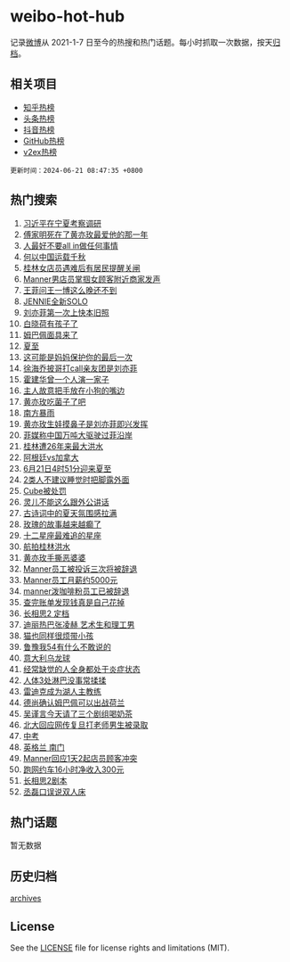 # weibo-hot-hub

记录[微博](https://www.weibo.com)从 2021-1-7 日至今的热搜和热门话题。每小时抓取一次数据，按天[归档](archives)。

## 相关项目

- [知乎热榜](https://github.com/lonnyzhang423/zhihu-hot-hub)
- [头条热榜](https://github.com/lonnyzhang423/toutiao-hot-hub)
- [抖音热榜](https://github.com/lonnyzhang423/douyin-hot-hub)
- [GitHub热榜](https://github.com/lonnyzhang423/github-hot-hub)
- [v2ex热榜](https://github.com/lonnyzhang423/v2ex-hot-hub)


`更新时间：2024-06-21 08:47:35 +0800`

## 热门搜索

1. [习近平在宁夏考察调研](https://m.weibo.cn/search?containerid=100103type%3D1%26t%3D10%26q%3D%23%E4%B9%A0%E8%BF%91%E5%B9%B3%E5%9C%A8%E5%AE%81%E5%A4%8F%E8%80%83%E5%AF%9F%E8%B0%83%E7%A0%94%23&stream_entry_id=51&isnewpage=1&extparam=seat%3D1%26stream_entry_id%3D51%26c_type%3D51%26dgr%3D0%26pos%3D0%26q%3D%2523%25E4%25B9%25A0%25E8%25BF%2591%25E5%25B9%25B3%25E5%259C%25A8%25E5%25AE%2581%25E5%25A4%258F%25E8%2580%2583%25E5%25AF%259F%25E8%25B0%2583%25E7%25A0%2594%2523%26cate%3D10103%26filter_type%3Drealtimehot%26display_time%3D1718930854%26pre_seqid%3D171893085437501353561)
1. [傅家明死在了黄亦玫最爱他的那一年](https://m.weibo.cn/search?containerid=100103type%3D1%26t%3D10%26q%3D%23%E5%82%85%E5%AE%B6%E6%98%8E%E6%AD%BB%E5%9C%A8%E4%BA%86%E9%BB%84%E4%BA%A6%E7%8E%AB%E6%9C%80%E7%88%B1%E4%BB%96%E7%9A%84%E9%82%A3%E4%B8%80%E5%B9%B4%23&stream_entry_id=31&isnewpage=1&extparam=seat%3D1%26q%3D%2523%25E5%2582%2585%25E5%25AE%25B6%25E6%2598%258E%25E6%25AD%25BB%25E5%259C%25A8%25E4%25BA%2586%25E9%25BB%2584%25E4%25BA%25A6%25E7%258E%25AB%25E6%259C%2580%25E7%2588%25B1%25E4%25BB%2596%25E7%259A%2584%25E9%2582%25A3%25E4%25B8%2580%25E5%25B9%25B4%2523%26c_type%3D31%26pos%3D0%26realpos%3D1%26stream_entry_id%3D31%26flag%3D1%26lcate%3D5001%26dgr%3D0%26cate%3D5001%26band_rank%3D1%26filter_type%3Drealtimehot%26display_time%3D1718930854%26pre_seqid%3D171893085437501353561)
1. [人最好不要all in做任何事情](https://m.weibo.cn/search?containerid=100103type%3D1%26t%3D10%26q%3D%E4%BA%BA%E6%9C%80%E5%A5%BD%E4%B8%8D%E8%A6%81all+in%E5%81%9A%E4%BB%BB%E4%BD%95%E4%BA%8B%E6%83%85&stream_entry_id=31&isnewpage=1&extparam=seat%3D1%26q%3D%25E4%25BA%25BA%25E6%259C%2580%25E5%25A5%25BD%25E4%25B8%258D%25E8%25A6%2581all%2520in%25E5%2581%259A%25E4%25BB%25BB%25E4%25BD%2595%25E4%25BA%258B%25E6%2583%2585%26c_type%3D31%26pos%3D1%26realpos%3D2%26stream_entry_id%3D31%26flag%3D16%26lcate%3D5001%26dgr%3D0%26cate%3D5001%26band_rank%3D2%26filter_type%3Drealtimehot%26display_time%3D1718930854%26pre_seqid%3D171893085437501353561)
1. [何以中国运载千秋](https://m.weibo.cn/search?containerid=100103type%3D1%26t%3D10%26q%3D%23%E4%BD%95%E4%BB%A5%E4%B8%AD%E5%9B%BD%E8%BF%90%E8%BD%BD%E5%8D%83%E7%A7%8B%23&stream_entry_id=31&isnewpage=1&extparam=seat%3D1%26q%3D%2523%25E4%25BD%2595%25E4%25BB%25A5%25E4%25B8%25AD%25E5%259B%25BD%25E8%25BF%2590%25E8%25BD%25BD%25E5%258D%2583%25E7%25A7%258B%2523%26c_type%3D31%26pos%3D2%26realpos%3D3%26stream_entry_id%3D31%26flag%3D0%26lcate%3D5001%26dgr%3D0%26cate%3D5001%26band_rank%3D3%26filter_type%3Drealtimehot%26display_time%3D1718930854%26pre_seqid%3D171893085437501353561)
1. [桂林女店员遇难后有居民提醒关闸](https://m.weibo.cn/search?containerid=100103type%3D1%26t%3D10%26q%3D%23%E6%A1%82%E6%9E%97%E5%A5%B3%E5%BA%97%E5%91%98%E9%81%87%E9%9A%BE%E5%90%8E%E6%9C%89%E5%B1%85%E6%B0%91%E6%8F%90%E9%86%92%E5%85%B3%E9%97%B8%23&stream_entry_id=31&isnewpage=1&extparam=seat%3D1%26q%3D%2523%25E6%25A1%2582%25E6%259E%2597%25E5%25A5%25B3%25E5%25BA%2597%25E5%2591%2598%25E9%2581%2587%25E9%259A%25BE%25E5%2590%258E%25E6%259C%2589%25E5%25B1%2585%25E6%25B0%2591%25E6%258F%2590%25E9%2586%2592%25E5%2585%25B3%25E9%2597%25B8%2523%26c_type%3D31%26pos%3D3%26realpos%3D4%26stream_entry_id%3D31%26flag%3D2%26lcate%3D5001%26dgr%3D0%26cate%3D5001%26band_rank%3D4%26filter_type%3Drealtimehot%26display_time%3D1718930854%26pre_seqid%3D171893085437501353561)
1. [Manner男店员掌掴女顾客附近商家发声](https://m.weibo.cn/search?containerid=100103type%3D1%26t%3D10%26q%3D%23Manner%E7%94%B7%E5%BA%97%E5%91%98%E6%8E%8C%E6%8E%B4%E5%A5%B3%E9%A1%BE%E5%AE%A2%E9%99%84%E8%BF%91%E5%95%86%E5%AE%B6%E5%8F%91%E5%A3%B0%23&stream_entry_id=31&isnewpage=1&extparam=seat%3D1%26q%3D%2523Manner%25E7%2594%25B7%25E5%25BA%2597%25E5%2591%2598%25E6%258E%258C%25E6%258E%25B4%25E5%25A5%25B3%25E9%25A1%25BE%25E5%25AE%25A2%25E9%2599%2584%25E8%25BF%2591%25E5%2595%2586%25E5%25AE%25B6%25E5%258F%2591%25E5%25A3%25B0%2523%26c_type%3D31%26pos%3D4%26realpos%3D5%26stream_entry_id%3D31%26flag%3D1%26lcate%3D5001%26dgr%3D0%26cate%3D5001%26band_rank%3D5%26filter_type%3Drealtimehot%26display_time%3D1718930854%26pre_seqid%3D171893085437501353561)
1. [王菲问王一博这么晚还不到](https://m.weibo.cn/search?containerid=100103type%3D1%26t%3D10%26q%3D%23%E7%8E%8B%E8%8F%B2%E9%97%AE%E7%8E%8B%E4%B8%80%E5%8D%9A%E8%BF%99%E4%B9%88%E6%99%9A%E8%BF%98%E4%B8%8D%E5%88%B0%23&stream_entry_id=31&isnewpage=1&extparam=seat%3D1%26q%3D%2523%25E7%258E%258B%25E8%258F%25B2%25E9%2597%25AE%25E7%258E%258B%25E4%25B8%2580%25E5%258D%259A%25E8%25BF%2599%25E4%25B9%2588%25E6%2599%259A%25E8%25BF%2598%25E4%25B8%258D%25E5%2588%25B0%2523%26c_type%3D31%26pos%3D5%26realpos%3D6%26stream_entry_id%3D31%26flag%3D1%26lcate%3D5001%26dgr%3D0%26cate%3D5001%26band_rank%3D6%26filter_type%3Drealtimehot%26display_time%3D1718930854%26pre_seqid%3D171893085437501353561)
1. [JENNIE全新SOLO](https://m.weibo.cn/search?containerid=100103type%3D1%26t%3D10%26q%3D%23JENNIE%E5%85%A8%E6%96%B0SOLO%23&stream_entry_id=31&isnewpage=1&extparam=seat%3D1%26q%3D%2523JENNIE%25E5%2585%25A8%25E6%2596%25B0SOLO%2523%26c_type%3D31%26adid%3D242777%26pos%3D6%26stream_entry_id%3D31%26band_rank%3D7%26filter_type%3Drealtimehot%26lcate%3D5001%26is_ad_pos%3D1%26cate%3D5001%26dgr%3D0%26topic_ad%3D1%26display_time%3D1718930854%26pre_seqid%3D171893085437501353561)
1. [刘亦菲第一次上快本旧照](https://m.weibo.cn/search?containerid=100103type%3D1%26t%3D10%26q%3D%23%E5%88%98%E4%BA%A6%E8%8F%B2%E7%AC%AC%E4%B8%80%E6%AC%A1%E4%B8%8A%E5%BF%AB%E6%9C%AC%E6%97%A7%E7%85%A7%23&stream_entry_id=31&isnewpage=1&extparam=seat%3D1%26q%3D%2523%25E5%2588%2598%25E4%25BA%25A6%25E8%258F%25B2%25E7%25AC%25AC%25E4%25B8%2580%25E6%25AC%25A1%25E4%25B8%258A%25E5%25BF%25AB%25E6%259C%25AC%25E6%2597%25A7%25E7%2585%25A7%2523%26c_type%3D31%26pos%3D7%26realpos%3D7%26stream_entry_id%3D31%26flag%3D2%26lcate%3D5001%26dgr%3D0%26cate%3D5001%26band_rank%3D7%26filter_type%3Drealtimehot%26display_time%3D1718930854%26pre_seqid%3D171893085437501353561)
1. [白晓荷有孩子了](https://m.weibo.cn/search?containerid=100103type%3D1%26t%3D10%26q%3D%23%E7%99%BD%E6%99%93%E8%8D%B7%E6%9C%89%E5%AD%A9%E5%AD%90%E4%BA%86%23&stream_entry_id=31&isnewpage=1&extparam=seat%3D1%26q%3D%2523%25E7%2599%25BD%25E6%2599%2593%25E8%258D%25B7%25E6%259C%2589%25E5%25AD%25A9%25E5%25AD%2590%25E4%25BA%2586%2523%26c_type%3D31%26pos%3D8%26realpos%3D8%26stream_entry_id%3D31%26flag%3D2%26lcate%3D5001%26dgr%3D0%26cate%3D5001%26band_rank%3D8%26filter_type%3Drealtimehot%26display_time%3D1718930854%26pre_seqid%3D171893085437501353561)
1. [姆巴佩面具来了](https://m.weibo.cn/search?containerid=100103type%3D1%26t%3D10%26q%3D%23%E5%A7%86%E5%B7%B4%E4%BD%A9%E9%9D%A2%E5%85%B7%E6%9D%A5%E4%BA%86%23&stream_entry_id=31&isnewpage=1&extparam=seat%3D1%26q%3D%2523%25E5%25A7%2586%25E5%25B7%25B4%25E4%25BD%25A9%25E9%259D%25A2%25E5%2585%25B7%25E6%259D%25A5%25E4%25BA%2586%2523%26c_type%3D31%26pos%3D9%26realpos%3D9%26stream_entry_id%3D31%26flag%3D1%26lcate%3D5001%26dgr%3D0%26cate%3D5001%26band_rank%3D9%26filter_type%3Drealtimehot%26display_time%3D1718930854%26pre_seqid%3D171893085437501353561)
1. [夏至](https://m.weibo.cn/search?containerid=100103type%3D1%26t%3D10%26q%3D%E5%A4%8F%E8%87%B3&stream_entry_id=31&isnewpage=1&extparam=seat%3D1%26q%3D%25E5%25A4%258F%25E8%2587%25B3%26c_type%3D31%26pos%3D10%26realpos%3D10%26stream_entry_id%3D31%26flag%3D16%26lcate%3D5001%26dgr%3D0%26cate%3D5001%26band_rank%3D10%26filter_type%3Drealtimehot%26display_time%3D1718930854%26pre_seqid%3D171893085437501353561)
1. [这可能是妈妈保护你的最后一次](https://m.weibo.cn/search?containerid=100103type%3D1%26t%3D10%26q%3D%E8%BF%99%E5%8F%AF%E8%83%BD%E6%98%AF%E5%A6%88%E5%A6%88%E4%BF%9D%E6%8A%A4%E4%BD%A0%E7%9A%84%E6%9C%80%E5%90%8E%E4%B8%80%E6%AC%A1&stream_entry_id=31&isnewpage=1&extparam=seat%3D1%26q%3D%25E8%25BF%2599%25E5%258F%25AF%25E8%2583%25BD%25E6%2598%25AF%25E5%25A6%2588%25E5%25A6%2588%25E4%25BF%259D%25E6%258A%25A4%25E4%25BD%25A0%25E7%259A%2584%25E6%259C%2580%25E5%2590%258E%25E4%25B8%2580%25E6%25AC%25A1%26c_type%3D31%26pos%3D11%26realpos%3D11%26stream_entry_id%3D31%26flag%3D1%26lcate%3D5001%26dgr%3D0%26cate%3D5001%26band_rank%3D11%26filter_type%3Drealtimehot%26display_time%3D1718930854%26pre_seqid%3D171893085437501353561)
1. [徐海乔披哥打call亲友团是刘亦菲](https://m.weibo.cn/search?containerid=100103type%3D1%26t%3D10%26q%3D%23%E5%BE%90%E6%B5%B7%E4%B9%94%E6%8A%AB%E5%93%A5%E6%89%93call%E4%BA%B2%E5%8F%8B%E5%9B%A2%E6%98%AF%E5%88%98%E4%BA%A6%E8%8F%B2%23&stream_entry_id=31&isnewpage=1&extparam=seat%3D1%26q%3D%2523%25E5%25BE%2590%25E6%25B5%25B7%25E4%25B9%2594%25E6%258A%25AB%25E5%2593%25A5%25E6%2589%2593call%25E4%25BA%25B2%25E5%258F%258B%25E5%259B%25A2%25E6%2598%25AF%25E5%2588%2598%25E4%25BA%25A6%25E8%258F%25B2%2523%26c_type%3D31%26pos%3D12%26realpos%3D12%26stream_entry_id%3D31%26flag%3D1%26lcate%3D5001%26dgr%3D0%26cate%3D5001%26band_rank%3D12%26filter_type%3Drealtimehot%26display_time%3D1718930854%26pre_seqid%3D171893085437501353561)
1. [霍建华曾一个人演一家子](https://m.weibo.cn/search?containerid=100103type%3D1%26t%3D10%26q%3D%23%E9%9C%8D%E5%BB%BA%E5%8D%8E%E6%9B%BE%E4%B8%80%E4%B8%AA%E4%BA%BA%E6%BC%94%E4%B8%80%E5%AE%B6%E5%AD%90%23&stream_entry_id=31&isnewpage=1&extparam=seat%3D1%26q%3D%2523%25E9%259C%258D%25E5%25BB%25BA%25E5%258D%258E%25E6%259B%25BE%25E4%25B8%2580%25E4%25B8%25AA%25E4%25BA%25BA%25E6%25BC%2594%25E4%25B8%2580%25E5%25AE%25B6%25E5%25AD%2590%2523%26c_type%3D31%26pos%3D13%26realpos%3D13%26stream_entry_id%3D31%26flag%3D2%26lcate%3D5001%26dgr%3D0%26cate%3D5001%26band_rank%3D13%26filter_type%3Drealtimehot%26display_time%3D1718930854%26pre_seqid%3D171893085437501353561)
1. [主人故意把手放在小狗的嘴边](https://m.weibo.cn/search?containerid=100103type%3D1%26t%3D10%26q%3D%E4%B8%BB%E4%BA%BA%E6%95%85%E6%84%8F%E6%8A%8A%E6%89%8B%E6%94%BE%E5%9C%A8%E5%B0%8F%E7%8B%97%E7%9A%84%E5%98%B4%E8%BE%B9&stream_entry_id=31&isnewpage=1&extparam=seat%3D1%26q%3D%25E4%25B8%25BB%25E4%25BA%25BA%25E6%2595%2585%25E6%2584%258F%25E6%258A%258A%25E6%2589%258B%25E6%2594%25BE%25E5%259C%25A8%25E5%25B0%258F%25E7%258B%2597%25E7%259A%2584%25E5%2598%25B4%25E8%25BE%25B9%26c_type%3D31%26pos%3D14%26realpos%3D14%26stream_entry_id%3D31%26flag%3D1%26lcate%3D5001%26dgr%3D0%26cate%3D5001%26band_rank%3D14%26filter_type%3Drealtimehot%26display_time%3D1718930854%26pre_seqid%3D171893085437501353561)
1. [黄亦玫吃菌子了吧](https://m.weibo.cn/search?containerid=100103type%3D1%26t%3D10%26q%3D%23%E9%BB%84%E4%BA%A6%E7%8E%AB%E5%90%83%E8%8F%8C%E5%AD%90%E4%BA%86%E5%90%A7%23&stream_entry_id=31&isnewpage=1&extparam=seat%3D1%26q%3D%2523%25E9%25BB%2584%25E4%25BA%25A6%25E7%258E%25AB%25E5%2590%2583%25E8%258F%258C%25E5%25AD%2590%25E4%25BA%2586%25E5%2590%25A7%2523%26c_type%3D31%26pos%3D15%26realpos%3D15%26stream_entry_id%3D31%26flag%3D2%26lcate%3D5001%26dgr%3D0%26cate%3D5001%26band_rank%3D15%26filter_type%3Drealtimehot%26display_time%3D1718930854%26pre_seqid%3D171893085437501353561)
1. [南方暴雨](https://m.weibo.cn/search?containerid=100103type%3D1%26t%3D10%26q%3D%23%E5%8D%97%E6%96%B9%E6%9A%B4%E9%9B%A8%23&stream_entry_id=31&isnewpage=1&extparam=seat%3D1%26q%3D%2523%25E5%258D%2597%25E6%2596%25B9%25E6%259A%25B4%25E9%259B%25A8%2523%26c_type%3D31%26pos%3D16%26realpos%3D16%26stream_entry_id%3D31%26flag%3D0%26lcate%3D5001%26dgr%3D0%26cate%3D5001%26band_rank%3D16%26filter_type%3Drealtimehot%26display_time%3D1718930854%26pre_seqid%3D171893085437501353561)
1. [黄亦玫生娃摸鼻子是刘亦菲即兴发挥](https://m.weibo.cn/search?containerid=100103type%3D1%26t%3D10%26q%3D%23%E9%BB%84%E4%BA%A6%E7%8E%AB%E7%94%9F%E5%A8%83%E6%91%B8%E9%BC%BB%E5%AD%90%E6%98%AF%E5%88%98%E4%BA%A6%E8%8F%B2%E5%8D%B3%E5%85%B4%E5%8F%91%E6%8C%A5%23&stream_entry_id=31&isnewpage=1&extparam=seat%3D1%26q%3D%2523%25E9%25BB%2584%25E4%25BA%25A6%25E7%258E%25AB%25E7%2594%259F%25E5%25A8%2583%25E6%2591%25B8%25E9%25BC%25BB%25E5%25AD%2590%25E6%2598%25AF%25E5%2588%2598%25E4%25BA%25A6%25E8%258F%25B2%25E5%258D%25B3%25E5%2585%25B4%25E5%258F%2591%25E6%258C%25A5%2523%26c_type%3D31%26pos%3D17%26realpos%3D17%26stream_entry_id%3D31%26flag%3D2%26lcate%3D5001%26dgr%3D0%26cate%3D5001%26band_rank%3D17%26filter_type%3Drealtimehot%26display_time%3D1718930854%26pre_seqid%3D171893085437501353561)
1. [菲媒称中国万吨大驱驶过菲沿岸](https://m.weibo.cn/search?containerid=100103type%3D1%26t%3D10%26q%3D%23%E8%8F%B2%E5%AA%92%E7%A7%B0%E4%B8%AD%E5%9B%BD%E4%B8%87%E5%90%A8%E5%A4%A7%E9%A9%B1%E9%A9%B6%E8%BF%87%E8%8F%B2%E6%B2%BF%E5%B2%B8%23&stream_entry_id=31&isnewpage=1&extparam=seat%3D1%26q%3D%2523%25E8%258F%25B2%25E5%25AA%2592%25E7%25A7%25B0%25E4%25B8%25AD%25E5%259B%25BD%25E4%25B8%2587%25E5%2590%25A8%25E5%25A4%25A7%25E9%25A9%25B1%25E9%25A9%25B6%25E8%25BF%2587%25E8%258F%25B2%25E6%25B2%25BF%25E5%25B2%25B8%2523%26c_type%3D31%26pos%3D18%26realpos%3D18%26stream_entry_id%3D31%26flag%3D0%26lcate%3D5001%26dgr%3D0%26cate%3D5001%26band_rank%3D18%26filter_type%3Drealtimehot%26display_time%3D1718930854%26pre_seqid%3D171893085437501353561)
1. [桂林遭26年来最大洪水](https://m.weibo.cn/search?containerid=100103type%3D1%26t%3D10%26q%3D%23%E6%A1%82%E6%9E%97%E9%81%AD26%E5%B9%B4%E6%9D%A5%E6%9C%80%E5%A4%A7%E6%B4%AA%E6%B0%B4%23&stream_entry_id=31&isnewpage=1&extparam=seat%3D1%26q%3D%2523%25E6%25A1%2582%25E6%259E%2597%25E9%2581%25AD26%25E5%25B9%25B4%25E6%259D%25A5%25E6%259C%2580%25E5%25A4%25A7%25E6%25B4%25AA%25E6%25B0%25B4%2523%26c_type%3D31%26pos%3D19%26realpos%3D19%26stream_entry_id%3D31%26flag%3D1%26lcate%3D5001%26dgr%3D0%26cate%3D5001%26band_rank%3D19%26filter_type%3Drealtimehot%26display_time%3D1718930854%26pre_seqid%3D171893085437501353561)
1. [阿根廷vs加拿大](https://m.weibo.cn/search?containerid=100103type%3D1%26t%3D10%26q%3D%23%E9%98%BF%E6%A0%B9%E5%BB%B7vs%E5%8A%A0%E6%8B%BF%E5%A4%A7%23&stream_entry_id=31&isnewpage=1&extparam=seat%3D1%26q%3D%2523%25E9%2598%25BF%25E6%25A0%25B9%25E5%25BB%25B7vs%25E5%258A%25A0%25E6%258B%25BF%25E5%25A4%25A7%2523%26c_type%3D31%26pos%3D20%26realpos%3D20%26stream_entry_id%3D31%26flag%3D1%26lcate%3D5001%26dgr%3D0%26cate%3D5001%26band_rank%3D20%26filter_type%3Drealtimehot%26display_time%3D1718930854%26pre_seqid%3D171893085437501353561)
1. [6月21日4时51分迎来夏至](https://m.weibo.cn/search?containerid=100103type%3D1%26t%3D10%26q%3D%236%E6%9C%8821%E6%97%A54%E6%97%B651%E5%88%86%E8%BF%8E%E6%9D%A5%E5%A4%8F%E8%87%B3%23&stream_entry_id=31&isnewpage=1&extparam=seat%3D1%26q%3D%25236%25E6%259C%258821%25E6%2597%25A54%25E6%2597%25B651%25E5%2588%2586%25E8%25BF%258E%25E6%259D%25A5%25E5%25A4%258F%25E8%2587%25B3%2523%26c_type%3D31%26pos%3D21%26realpos%3D21%26stream_entry_id%3D31%26flag%3D32768%26lcate%3D5001%26dgr%3D0%26cate%3D5001%26band_rank%3D21%26filter_type%3Drealtimehot%26display_time%3D1718930854%26pre_seqid%3D171893085437501353561)
1. [2类人不建议睡觉时把脚露外面](https://m.weibo.cn/search?containerid=100103type%3D1%26t%3D10%26q%3D%232%E7%B1%BB%E4%BA%BA%E4%B8%8D%E5%BB%BA%E8%AE%AE%E7%9D%A1%E8%A7%89%E6%97%B6%E6%8A%8A%E8%84%9A%E9%9C%B2%E5%A4%96%E9%9D%A2%23&stream_entry_id=31&isnewpage=1&extparam=seat%3D1%26q%3D%25232%25E7%25B1%25BB%25E4%25BA%25BA%25E4%25B8%258D%25E5%25BB%25BA%25E8%25AE%25AE%25E7%259D%25A1%25E8%25A7%2589%25E6%2597%25B6%25E6%258A%258A%25E8%2584%259A%25E9%259C%25B2%25E5%25A4%2596%25E9%259D%25A2%2523%26c_type%3D31%26pos%3D22%26realpos%3D22%26stream_entry_id%3D31%26flag%3D0%26lcate%3D5001%26dgr%3D0%26cate%3D5001%26band_rank%3D22%26filter_type%3Drealtimehot%26display_time%3D1718930854%26pre_seqid%3D171893085437501353561)
1. [Cube被处罚](https://m.weibo.cn/search?containerid=100103type%3D1%26t%3D10%26q%3D%23Cube%E8%A2%AB%E5%A4%84%E7%BD%9A%23&stream_entry_id=31&isnewpage=1&extparam=seat%3D1%26q%3D%2523Cube%25E8%25A2%25AB%25E5%25A4%2584%25E7%25BD%259A%2523%26c_type%3D31%26pos%3D23%26realpos%3D23%26stream_entry_id%3D31%26flag%3D1%26lcate%3D5001%26dgr%3D0%26cate%3D5001%26band_rank%3D23%26filter_type%3Drealtimehot%26display_time%3D1718930854%26pre_seqid%3D171893085437501353561)
1. [灵儿不能这么跟外公讲话](https://m.weibo.cn/search?containerid=100103type%3D1%26t%3D10%26q%3D%23%E7%81%B5%E5%84%BF%E4%B8%8D%E8%83%BD%E8%BF%99%E4%B9%88%E8%B7%9F%E5%A4%96%E5%85%AC%E8%AE%B2%E8%AF%9D%23&stream_entry_id=31&isnewpage=1&extparam=seat%3D1%26q%3D%2523%25E7%2581%25B5%25E5%2584%25BF%25E4%25B8%258D%25E8%2583%25BD%25E8%25BF%2599%25E4%25B9%2588%25E8%25B7%259F%25E5%25A4%2596%25E5%2585%25AC%25E8%25AE%25B2%25E8%25AF%259D%2523%26c_type%3D31%26pos%3D24%26realpos%3D24%26stream_entry_id%3D31%26flag%3D1%26lcate%3D5001%26dgr%3D0%26cate%3D5001%26band_rank%3D24%26filter_type%3Drealtimehot%26display_time%3D1718930854%26pre_seqid%3D171893085437501353561)
1. [古诗词中的夏天氛围感拉满](https://m.weibo.cn/search?containerid=100103type%3D1%26t%3D10%26q%3D%23%E5%8F%A4%E8%AF%97%E8%AF%8D%E4%B8%AD%E7%9A%84%E5%A4%8F%E5%A4%A9%E6%B0%9B%E5%9B%B4%E6%84%9F%E6%8B%89%E6%BB%A1%23&stream_entry_id=31&isnewpage=1&extparam=seat%3D1%26q%3D%2523%25E5%258F%25A4%25E8%25AF%2597%25E8%25AF%258D%25E4%25B8%25AD%25E7%259A%2584%25E5%25A4%258F%25E5%25A4%25A9%25E6%25B0%259B%25E5%259B%25B4%25E6%2584%259F%25E6%258B%2589%25E6%25BB%25A1%2523%26c_type%3D31%26pos%3D25%26realpos%3D25%26stream_entry_id%3D31%26flag%3D32768%26lcate%3D5001%26dgr%3D0%26cate%3D5001%26band_rank%3D25%26filter_type%3Drealtimehot%26display_time%3D1718930854%26pre_seqid%3D171893085437501353561)
1. [玫瑰的故事越来越癫了](https://m.weibo.cn/search?containerid=100103type%3D1%26t%3D10%26q%3D%23%E7%8E%AB%E7%91%B0%E7%9A%84%E6%95%85%E4%BA%8B%E8%B6%8A%E6%9D%A5%E8%B6%8A%E7%99%AB%E4%BA%86%23&stream_entry_id=31&isnewpage=1&extparam=seat%3D1%26q%3D%2523%25E7%258E%25AB%25E7%2591%25B0%25E7%259A%2584%25E6%2595%2585%25E4%25BA%258B%25E8%25B6%258A%25E6%259D%25A5%25E8%25B6%258A%25E7%2599%25AB%25E4%25BA%2586%2523%26c_type%3D31%26pos%3D26%26realpos%3D26%26stream_entry_id%3D31%26flag%3D1%26lcate%3D5001%26dgr%3D0%26cate%3D5001%26band_rank%3D26%26filter_type%3Drealtimehot%26display_time%3D1718930854%26pre_seqid%3D171893085437501353561)
1. [十二星座最难追的星座](https://m.weibo.cn/search?containerid=100103type%3D1%26t%3D10%26q%3D%23%E5%8D%81%E4%BA%8C%E6%98%9F%E5%BA%A7%E6%9C%80%E9%9A%BE%E8%BF%BD%E7%9A%84%E6%98%9F%E5%BA%A7%23&stream_entry_id=31&isnewpage=1&extparam=seat%3D1%26q%3D%2523%25E5%258D%2581%25E4%25BA%258C%25E6%2598%259F%25E5%25BA%25A7%25E6%259C%2580%25E9%259A%25BE%25E8%25BF%25BD%25E7%259A%2584%25E6%2598%259F%25E5%25BA%25A7%2523%26c_type%3D31%26pos%3D27%26realpos%3D27%26stream_entry_id%3D31%26flag%3D1%26lcate%3D5001%26dgr%3D0%26cate%3D5001%26band_rank%3D27%26filter_type%3Drealtimehot%26display_time%3D1718930854%26pre_seqid%3D171893085437501353561)
1. [航拍桂林洪水](https://m.weibo.cn/search?containerid=100103type%3D1%26t%3D10%26q%3D%23%E8%88%AA%E6%8B%8D%E6%A1%82%E6%9E%97%E6%B4%AA%E6%B0%B4%23&stream_entry_id=31&isnewpage=1&extparam=seat%3D1%26q%3D%2523%25E8%2588%25AA%25E6%258B%258D%25E6%25A1%2582%25E6%259E%2597%25E6%25B4%25AA%25E6%25B0%25B4%2523%26c_type%3D31%26pos%3D28%26realpos%3D28%26stream_entry_id%3D31%26flag%3D1%26lcate%3D5001%26dgr%3D0%26cate%3D5001%26band_rank%3D28%26filter_type%3Drealtimehot%26display_time%3D1718930854%26pre_seqid%3D171893085437501353561)
1. [黄亦玫手撕恶婆婆](https://m.weibo.cn/search?containerid=100103type%3D1%26t%3D10%26q%3D%23%E9%BB%84%E4%BA%A6%E7%8E%AB%E6%89%8B%E6%92%95%E6%81%B6%E5%A9%86%E5%A9%86%23&stream_entry_id=31&isnewpage=1&extparam=seat%3D1%26q%3D%2523%25E9%25BB%2584%25E4%25BA%25A6%25E7%258E%25AB%25E6%2589%258B%25E6%2592%2595%25E6%2581%25B6%25E5%25A9%2586%25E5%25A9%2586%2523%26c_type%3D31%26pos%3D29%26realpos%3D29%26stream_entry_id%3D31%26flag%3D0%26lcate%3D5001%26dgr%3D0%26cate%3D5001%26band_rank%3D29%26filter_type%3Drealtimehot%26display_time%3D1718930854%26pre_seqid%3D171893085437501353561)
1. [Manner员工被投诉三次将被辞退](https://m.weibo.cn/search?containerid=100103type%3D1%26t%3D10%26q%3D%23Manner%E5%91%98%E5%B7%A5%E8%A2%AB%E6%8A%95%E8%AF%89%E4%B8%89%E6%AC%A1%E5%B0%86%E8%A2%AB%E8%BE%9E%E9%80%80%23&stream_entry_id=31&isnewpage=1&extparam=seat%3D1%26q%3D%2523Manner%25E5%2591%2598%25E5%25B7%25A5%25E8%25A2%25AB%25E6%258A%2595%25E8%25AF%2589%25E4%25B8%2589%25E6%25AC%25A1%25E5%25B0%2586%25E8%25A2%25AB%25E8%25BE%259E%25E9%2580%2580%2523%26c_type%3D31%26pos%3D30%26realpos%3D30%26stream_entry_id%3D31%26flag%3D1%26lcate%3D5001%26dgr%3D0%26cate%3D5001%26band_rank%3D30%26filter_type%3Drealtimehot%26display_time%3D1718930854%26pre_seqid%3D171893085437501353561)
1. [Manner员工月薪约5000元](https://m.weibo.cn/search?containerid=100103type%3D1%26t%3D10%26q%3D%23Manner%E5%91%98%E5%B7%A5%E6%9C%88%E8%96%AA%E7%BA%A65000%E5%85%83%23&stream_entry_id=31&isnewpage=1&extparam=seat%3D1%26q%3D%2523Manner%25E5%2591%2598%25E5%25B7%25A5%25E6%259C%2588%25E8%2596%25AA%25E7%25BA%25A65000%25E5%2585%2583%2523%26c_type%3D31%26pos%3D31%26realpos%3D31%26stream_entry_id%3D31%26flag%3D1%26lcate%3D5001%26dgr%3D0%26cate%3D5001%26band_rank%3D31%26filter_type%3Drealtimehot%26display_time%3D1718930854%26pre_seqid%3D171893085437501353561)
1. [manner泼咖啡粉员工已被辞退](https://m.weibo.cn/search?containerid=100103type%3D1%26t%3D10%26q%3D%23manner%E6%B3%BC%E5%92%96%E5%95%A1%E7%B2%89%E5%91%98%E5%B7%A5%E5%B7%B2%E8%A2%AB%E8%BE%9E%E9%80%80%23&stream_entry_id=31&isnewpage=1&extparam=seat%3D1%26q%3D%2523manner%25E6%25B3%25BC%25E5%2592%2596%25E5%2595%25A1%25E7%25B2%2589%25E5%2591%2598%25E5%25B7%25A5%25E5%25B7%25B2%25E8%25A2%25AB%25E8%25BE%259E%25E9%2580%2580%2523%26c_type%3D31%26pos%3D32%26realpos%3D32%26stream_entry_id%3D31%26flag%3D0%26lcate%3D5001%26dgr%3D0%26cate%3D5001%26band_rank%3D32%26filter_type%3Drealtimehot%26display_time%3D1718930854%26pre_seqid%3D171893085437501353561)
1. [查完账单发现钱真是自己花掉](https://m.weibo.cn/search?containerid=100103type%3D1%26t%3D10%26q%3D%E6%9F%A5%E5%AE%8C%E8%B4%A6%E5%8D%95%E5%8F%91%E7%8E%B0%E9%92%B1%E7%9C%9F%E6%98%AF%E8%87%AA%E5%B7%B1%E8%8A%B1%E6%8E%89&stream_entry_id=31&isnewpage=1&extparam=seat%3D1%26q%3D%25E6%259F%25A5%25E5%25AE%258C%25E8%25B4%25A6%25E5%258D%2595%25E5%258F%2591%25E7%258E%25B0%25E9%2592%25B1%25E7%259C%259F%25E6%2598%25AF%25E8%2587%25AA%25E5%25B7%25B1%25E8%258A%25B1%25E6%258E%2589%26c_type%3D31%26pos%3D33%26realpos%3D33%26stream_entry_id%3D31%26flag%3D1%26lcate%3D5001%26dgr%3D0%26cate%3D5001%26band_rank%3D33%26filter_type%3Drealtimehot%26display_time%3D1718930854%26pre_seqid%3D171893085437501353561)
1. [长相思2 定档](https://m.weibo.cn/search?containerid=100103type%3D1%26t%3D10%26q%3D%E9%95%BF%E7%9B%B8%E6%80%9D2+%E5%AE%9A%E6%A1%A3&stream_entry_id=31&isnewpage=1&extparam=seat%3D1%26q%3D%25E9%2595%25BF%25E7%259B%25B8%25E6%2580%259D2%2520%25E5%25AE%259A%25E6%25A1%25A3%26c_type%3D31%26pos%3D34%26realpos%3D34%26stream_entry_id%3D31%26flag%3D0%26lcate%3D5001%26dgr%3D0%26cate%3D5001%26band_rank%3D34%26filter_type%3Drealtimehot%26display_time%3D1718930854%26pre_seqid%3D171893085437501353561)
1. [迪丽热巴张凌赫 艺术生和理工男](https://m.weibo.cn/search?containerid=100103type%3D1%26t%3D10%26q%3D%E8%BF%AA%E4%B8%BD%E7%83%AD%E5%B7%B4%E5%BC%A0%E5%87%8C%E8%B5%AB+%E8%89%BA%E6%9C%AF%E7%94%9F%E5%92%8C%E7%90%86%E5%B7%A5%E7%94%B7&stream_entry_id=31&isnewpage=1&extparam=seat%3D1%26q%3D%25E8%25BF%25AA%25E4%25B8%25BD%25E7%2583%25AD%25E5%25B7%25B4%25E5%25BC%25A0%25E5%2587%258C%25E8%25B5%25AB%2520%25E8%2589%25BA%25E6%259C%25AF%25E7%2594%259F%25E5%2592%258C%25E7%2590%2586%25E5%25B7%25A5%25E7%2594%25B7%26c_type%3D31%26pos%3D35%26realpos%3D35%26stream_entry_id%3D31%26flag%3D0%26lcate%3D5001%26dgr%3D0%26cate%3D5001%26band_rank%3D35%26filter_type%3Drealtimehot%26display_time%3D1718930854%26pre_seqid%3D171893085437501353561)
1. [猫也同样很烦带小孩](https://m.weibo.cn/search?containerid=100103type%3D1%26t%3D10%26q%3D%E7%8C%AB%E4%B9%9F%E5%90%8C%E6%A0%B7%E5%BE%88%E7%83%A6%E5%B8%A6%E5%B0%8F%E5%AD%A9&stream_entry_id=31&isnewpage=1&extparam=seat%3D1%26q%3D%25E7%258C%25AB%25E4%25B9%259F%25E5%2590%258C%25E6%25A0%25B7%25E5%25BE%2588%25E7%2583%25A6%25E5%25B8%25A6%25E5%25B0%258F%25E5%25AD%25A9%26c_type%3D31%26pos%3D36%26realpos%3D36%26stream_entry_id%3D31%26flag%3D1%26lcate%3D5001%26dgr%3D0%26cate%3D5001%26band_rank%3D36%26filter_type%3Drealtimehot%26display_time%3D1718930854%26pre_seqid%3D171893085437501353561)
1. [鲁豫我54有什么不敢说的](https://m.weibo.cn/search?containerid=100103type%3D1%26t%3D10%26q%3D%23%E9%B2%81%E8%B1%AB%E6%88%9154%E6%9C%89%E4%BB%80%E4%B9%88%E4%B8%8D%E6%95%A2%E8%AF%B4%E7%9A%84%23&stream_entry_id=31&isnewpage=1&extparam=seat%3D1%26q%3D%2523%25E9%25B2%2581%25E8%25B1%25AB%25E6%2588%259154%25E6%259C%2589%25E4%25BB%2580%25E4%25B9%2588%25E4%25B8%258D%25E6%2595%25A2%25E8%25AF%25B4%25E7%259A%2584%2523%26c_type%3D31%26pos%3D37%26realpos%3D37%26stream_entry_id%3D31%26flag%3D1%26lcate%3D5001%26dgr%3D0%26cate%3D5001%26band_rank%3D37%26filter_type%3Drealtimehot%26display_time%3D1718930854%26pre_seqid%3D171893085437501353561)
1. [意大利乌龙球](https://m.weibo.cn/search?containerid=100103type%3D1%26t%3D10%26q%3D%23%E6%84%8F%E5%A4%A7%E5%88%A9%E4%B9%8C%E9%BE%99%E7%90%83%23&stream_entry_id=31&isnewpage=1&extparam=seat%3D1%26q%3D%2523%25E6%2584%258F%25E5%25A4%25A7%25E5%2588%25A9%25E4%25B9%258C%25E9%25BE%2599%25E7%2590%2583%2523%26c_type%3D31%26pos%3D38%26realpos%3D38%26stream_entry_id%3D31%26flag%3D1%26lcate%3D5001%26dgr%3D0%26cate%3D5001%26band_rank%3D38%26filter_type%3Drealtimehot%26display_time%3D1718930854%26pre_seqid%3D171893085437501353561)
1. [经常缺觉的人全身都处于炎症状态](https://m.weibo.cn/search?containerid=100103type%3D1%26t%3D10%26q%3D%23%E7%BB%8F%E5%B8%B8%E7%BC%BA%E8%A7%89%E7%9A%84%E4%BA%BA%E5%85%A8%E8%BA%AB%E9%83%BD%E5%A4%84%E4%BA%8E%E7%82%8E%E7%97%87%E7%8A%B6%E6%80%81%23&stream_entry_id=31&isnewpage=1&extparam=seat%3D1%26q%3D%2523%25E7%25BB%258F%25E5%25B8%25B8%25E7%25BC%25BA%25E8%25A7%2589%25E7%259A%2584%25E4%25BA%25BA%25E5%2585%25A8%25E8%25BA%25AB%25E9%2583%25BD%25E5%25A4%2584%25E4%25BA%258E%25E7%2582%258E%25E7%2597%2587%25E7%258A%25B6%25E6%2580%2581%2523%26c_type%3D31%26pos%3D39%26realpos%3D39%26stream_entry_id%3D31%26flag%3D1%26lcate%3D5001%26dgr%3D0%26cate%3D5001%26band_rank%3D39%26filter_type%3Drealtimehot%26display_time%3D1718930854%26pre_seqid%3D171893085437501353561)
1. [人体3处淋巴没事常揉揉](https://m.weibo.cn/search?containerid=100103type%3D1%26t%3D10%26q%3D%23%E4%BA%BA%E4%BD%933%E5%A4%84%E6%B7%8B%E5%B7%B4%E6%B2%A1%E4%BA%8B%E5%B8%B8%E6%8F%89%E6%8F%89%23&stream_entry_id=31&isnewpage=1&extparam=seat%3D1%26q%3D%2523%25E4%25BA%25BA%25E4%25BD%25933%25E5%25A4%2584%25E6%25B7%258B%25E5%25B7%25B4%25E6%25B2%25A1%25E4%25BA%258B%25E5%25B8%25B8%25E6%258F%2589%25E6%258F%2589%2523%26c_type%3D31%26pos%3D40%26realpos%3D40%26stream_entry_id%3D31%26flag%3D0%26lcate%3D5001%26dgr%3D0%26cate%3D5001%26band_rank%3D40%26filter_type%3Drealtimehot%26display_time%3D1718930854%26pre_seqid%3D171893085437501353561)
1. [雷迪克成为湖人主教练](https://m.weibo.cn/search?containerid=100103type%3D1%26t%3D10%26q%3D%23%E9%9B%B7%E8%BF%AA%E5%85%8B%E6%88%90%E4%B8%BA%E6%B9%96%E4%BA%BA%E4%B8%BB%E6%95%99%E7%BB%83%23&stream_entry_id=31&isnewpage=1&extparam=seat%3D1%26q%3D%2523%25E9%259B%25B7%25E8%25BF%25AA%25E5%2585%258B%25E6%2588%2590%25E4%25B8%25BA%25E6%25B9%2596%25E4%25BA%25BA%25E4%25B8%25BB%25E6%2595%2599%25E7%25BB%2583%2523%26c_type%3D31%26pos%3D41%26realpos%3D41%26stream_entry_id%3D31%26flag%3D1%26lcate%3D5001%26dgr%3D0%26cate%3D5001%26band_rank%3D41%26filter_type%3Drealtimehot%26display_time%3D1718930854%26pre_seqid%3D171893085437501353561)
1. [德尚确认姆巴佩可以出战荷兰](https://m.weibo.cn/search?containerid=100103type%3D1%26t%3D10%26q%3D%23%E5%BE%B7%E5%B0%9A%E7%A1%AE%E8%AE%A4%E5%A7%86%E5%B7%B4%E4%BD%A9%E5%8F%AF%E4%BB%A5%E5%87%BA%E6%88%98%E8%8D%B7%E5%85%B0%23&stream_entry_id=31&isnewpage=1&extparam=seat%3D1%26q%3D%2523%25E5%25BE%25B7%25E5%25B0%259A%25E7%25A1%25AE%25E8%25AE%25A4%25E5%25A7%2586%25E5%25B7%25B4%25E4%25BD%25A9%25E5%258F%25AF%25E4%25BB%25A5%25E5%2587%25BA%25E6%2588%2598%25E8%258D%25B7%25E5%2585%25B0%2523%26c_type%3D31%26pos%3D42%26realpos%3D42%26stream_entry_id%3D31%26flag%3D1%26lcate%3D5001%26dgr%3D0%26cate%3D5001%26band_rank%3D42%26filter_type%3Drealtimehot%26display_time%3D1718930854%26pre_seqid%3D171893085437501353561)
1. [吴谨言今天请了三个剧组喝奶茶](https://m.weibo.cn/search?containerid=100103type%3D1%26t%3D10%26q%3D%23%E5%90%B4%E8%B0%A8%E8%A8%80%E4%BB%8A%E5%A4%A9%E8%AF%B7%E4%BA%86%E4%B8%89%E4%B8%AA%E5%89%A7%E7%BB%84%E5%96%9D%E5%A5%B6%E8%8C%B6%23&stream_entry_id=31&isnewpage=1&extparam=seat%3D1%26q%3D%2523%25E5%2590%25B4%25E8%25B0%25A8%25E8%25A8%2580%25E4%25BB%258A%25E5%25A4%25A9%25E8%25AF%25B7%25E4%25BA%2586%25E4%25B8%2589%25E4%25B8%25AA%25E5%2589%25A7%25E7%25BB%2584%25E5%2596%259D%25E5%25A5%25B6%25E8%258C%25B6%2523%26c_type%3D31%26pos%3D43%26realpos%3D43%26stream_entry_id%3D31%26flag%3D0%26lcate%3D5001%26dgr%3D0%26cate%3D5001%26band_rank%3D43%26filter_type%3Drealtimehot%26display_time%3D1718930854%26pre_seqid%3D171893085437501353561)
1. [北大回应网传复旦打老师男生被录取](https://m.weibo.cn/search?containerid=100103type%3D1%26t%3D10%26q%3D%23%E5%8C%97%E5%A4%A7%E5%9B%9E%E5%BA%94%E7%BD%91%E4%BC%A0%E5%A4%8D%E6%97%A6%E6%89%93%E8%80%81%E5%B8%88%E7%94%B7%E7%94%9F%E8%A2%AB%E5%BD%95%E5%8F%96%23&stream_entry_id=31&isnewpage=1&extparam=seat%3D1%26q%3D%2523%25E5%258C%2597%25E5%25A4%25A7%25E5%259B%259E%25E5%25BA%2594%25E7%25BD%2591%25E4%25BC%25A0%25E5%25A4%258D%25E6%2597%25A6%25E6%2589%2593%25E8%2580%2581%25E5%25B8%2588%25E7%2594%25B7%25E7%2594%259F%25E8%25A2%25AB%25E5%25BD%2595%25E5%258F%2596%2523%26c_type%3D31%26pos%3D44%26realpos%3D44%26stream_entry_id%3D31%26flag%3D0%26lcate%3D5001%26dgr%3D0%26cate%3D5001%26band_rank%3D44%26filter_type%3Drealtimehot%26display_time%3D1718930854%26pre_seqid%3D171893085437501353561)
1. [中考](https://m.weibo.cn/search?containerid=100103type%3D1%26t%3D10%26q%3D%E4%B8%AD%E8%80%83&stream_entry_id=31&isnewpage=1&extparam=seat%3D1%26q%3D%25E4%25B8%25AD%25E8%2580%2583%26c_type%3D31%26pos%3D45%26realpos%3D45%26stream_entry_id%3D31%26flag%3D1%26lcate%3D5001%26dgr%3D0%26cate%3D5001%26band_rank%3D45%26filter_type%3Drealtimehot%26display_time%3D1718930854%26pre_seqid%3D171893085437501353561)
1. [英格兰 南门](https://m.weibo.cn/search?containerid=100103type%3D1%26t%3D10%26q%3D%E8%8B%B1%E6%A0%BC%E5%85%B0+%E5%8D%97%E9%97%A8&stream_entry_id=31&isnewpage=1&extparam=seat%3D1%26q%3D%25E8%258B%25B1%25E6%25A0%25BC%25E5%2585%25B0%2520%25E5%258D%2597%25E9%2597%25A8%26c_type%3D31%26pos%3D46%26realpos%3D46%26stream_entry_id%3D31%26flag%3D1%26lcate%3D5001%26dgr%3D0%26cate%3D5001%26band_rank%3D46%26filter_type%3Drealtimehot%26display_time%3D1718930854%26pre_seqid%3D171893085437501353561)
1. [Manner回应1天2起店员顾客冲突](https://m.weibo.cn/search?containerid=100103type%3D1%26t%3D10%26q%3D%23Manner%E5%9B%9E%E5%BA%941%E5%A4%A92%E8%B5%B7%E5%BA%97%E5%91%98%E9%A1%BE%E5%AE%A2%E5%86%B2%E7%AA%81%23&stream_entry_id=31&isnewpage=1&extparam=seat%3D1%26q%3D%2523Manner%25E5%259B%259E%25E5%25BA%25941%25E5%25A4%25A92%25E8%25B5%25B7%25E5%25BA%2597%25E5%2591%2598%25E9%25A1%25BE%25E5%25AE%25A2%25E5%2586%25B2%25E7%25AA%2581%2523%26c_type%3D31%26pos%3D47%26realpos%3D47%26stream_entry_id%3D31%26flag%3D1%26lcate%3D5001%26dgr%3D0%26cate%3D5001%26band_rank%3D47%26filter_type%3Drealtimehot%26display_time%3D1718930854%26pre_seqid%3D171893085437501353561)
1. [跑网约车16小时净收入300元](https://m.weibo.cn/search?containerid=100103type%3D1%26t%3D10%26q%3D%23%E8%B7%91%E7%BD%91%E7%BA%A6%E8%BD%A616%E5%B0%8F%E6%97%B6%E5%87%80%E6%94%B6%E5%85%A5300%E5%85%83%23&stream_entry_id=31&isnewpage=1&extparam=seat%3D1%26q%3D%2523%25E8%25B7%2591%25E7%25BD%2591%25E7%25BA%25A6%25E8%25BD%25A616%25E5%25B0%258F%25E6%2597%25B6%25E5%2587%2580%25E6%2594%25B6%25E5%2585%25A5300%25E5%2585%2583%2523%26c_type%3D31%26pos%3D48%26realpos%3D48%26stream_entry_id%3D31%26flag%3D1%26lcate%3D5001%26dgr%3D0%26cate%3D5001%26band_rank%3D48%26filter_type%3Drealtimehot%26display_time%3D1718930854%26pre_seqid%3D171893085437501353561)
1. [长相思2剧本](https://m.weibo.cn/search?containerid=100103type%3D1%26t%3D10%26q%3D%23%E9%95%BF%E7%9B%B8%E6%80%9D2%E5%89%A7%E6%9C%AC%23&stream_entry_id=31&isnewpage=1&extparam=seat%3D1%26q%3D%2523%25E9%2595%25BF%25E7%259B%25B8%25E6%2580%259D2%25E5%2589%25A7%25E6%259C%25AC%2523%26c_type%3D31%26pos%3D49%26realpos%3D49%26stream_entry_id%3D31%26flag%3D0%26lcate%3D5001%26dgr%3D0%26cate%3D5001%26band_rank%3D49%26filter_type%3Drealtimehot%26display_time%3D1718930854%26pre_seqid%3D171893085437501353561)
1. [丞磊口误说双人床](https://m.weibo.cn/search?containerid=100103type%3D1%26t%3D10%26q%3D%E4%B8%9E%E7%A3%8A%E5%8F%A3%E8%AF%AF%E8%AF%B4%E5%8F%8C%E4%BA%BA%E5%BA%8A&stream_entry_id=31&isnewpage=1&extparam=seat%3D1%26q%3D%25E4%25B8%259E%25E7%25A3%258A%25E5%258F%25A3%25E8%25AF%25AF%25E8%25AF%25B4%25E5%258F%258C%25E4%25BA%25BA%25E5%25BA%258A%26c_type%3D31%26pos%3D50%26realpos%3D50%26stream_entry_id%3D31%26flag%3D0%26lcate%3D5001%26dgr%3D0%26cate%3D5001%26band_rank%3D50%26filter_type%3Drealtimehot%26display_time%3D1718930854%26pre_seqid%3D171893085437501353561)

## 热门话题

暂无数据

## 历史归档

[archives](archives)

## License

See the [LICENSE](LICENSE) file for license rights and limitations (MIT).

